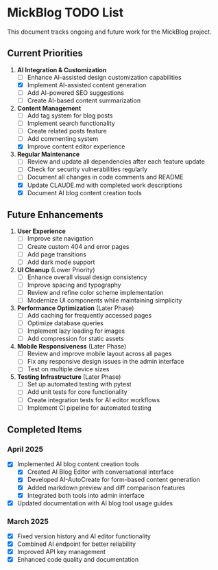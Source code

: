 # MickBlog TODO List

This document tracks ongoing and future work for the MickBlog project.

## Current Priorities

1. **AI Integration & Customization**
   - [ ] Enhance AI-assisted design customization capabilities
   - [x] Implement AI-assisted content generation
   - [ ] Add AI-powered SEO suggestions
   - [ ] Create AI-based content summarization

2. **Content Management**
   - [ ] Add tag system for blog posts
   - [ ] Implement search functionality
   - [ ] Create related posts feature
   - [ ] Add commenting system
   - [x] Improve content editor experience

3. **Regular Maintenance**
   - [ ] Review and update all dependencies after each feature update
   - [ ] Check for security vulnerabilities regularly
   - [ ] Document all changes in code comments and README
   - [x] Update CLAUDE.md with completed work descriptions
   - [x] Document AI blog content creation tools

## Future Enhancements

1. **User Experience**
   - [ ] Improve site navigation
   - [ ] Create custom 404 and error pages
   - [ ] Add page transitions
   - [ ] Add dark mode support

2. **UI Cleanup** (Lower Priority)
   - [ ] Enhance overall visual design consistency
   - [ ] Improve spacing and typography
   - [ ] Review and refine color scheme implementation
   - [ ] Modernize UI components while maintaining simplicity

3. **Performance Optimization** (Later Phase)
   - [ ] Add caching for frequently accessed pages
   - [ ] Optimize database queries
   - [ ] Implement lazy loading for images
   - [ ] Add compression for static assets

3. **Mobile Responsiveness** (Later Phase)
   - [ ] Review and improve mobile layout across all pages
   - [ ] Fix any responsive design issues in the admin interface
   - [ ] Test on multiple device sizes

4. **Testing Infrastructure** (Later Phase)
   - [ ] Set up automated testing with pytest
   - [ ] Add unit tests for core functionality
   - [ ] Create integration tests for AI editor workflows
   - [ ] Implement CI pipeline for automated testing

## Completed Items

### April 2025
- [x] Implemented AI blog content creation tools
  - [x] Created AI Blog Editor with conversational interface
  - [x] Developed AI-AutoCreate for form-based content generation
  - [x] Added markdown preview and diff comparison features
  - [x] Integrated both tools into admin interface
- [x] Updated documentation with AI blog tool usage guides

### March 2025
- [x] Fixed version history and AI editor functionality
- [x] Combined AI endpoint for better reliability
- [x] Improved API key management
- [x] Enhanced code quality and documentation